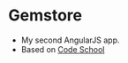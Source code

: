 # Gemstore
- My second AngularJS app.
- Based on [Code School](http://campus.codeschool.com/courses/shaping-up-with-angular-js)
